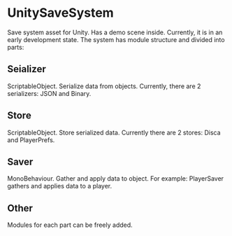 # UnitySaveSystem
Save system asset for Unity. Has a demo scene inside. Currently, it is in an early development state.
The system has module structure and divided into parts:

## Seializer
ScriptableObject. Serialize data from objects.
Currently, there are 2 serializers: JSON and Binary.

## Store
ScriptableObject. Store serialized data.
Currently there are 2 stores: Disca and PlayerPrefs.

## Saver
MonoBehaviour. Gather and apply data to object.
For example: PlayerSaver gathers and applies data to a player.

## Other

Modules for each part can be freely added.

